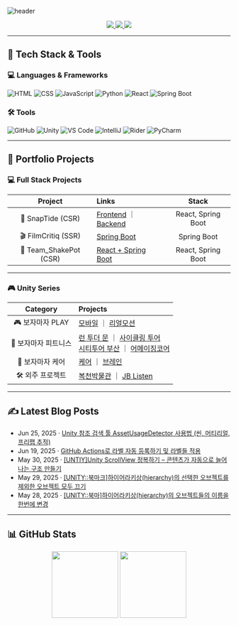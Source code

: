 ![header](https://capsule-render.vercel.app/api?type=waving&color=auto&height=200&section=header&text=One%20Code%20at%20a%20Time%20%7C%20One%20Step%20Forward&fontSize=35)

<p align="center">
  <a href="https://github.com/BUGISU/BUGISU/blob/main/포트폴리오-박지수.pdf">
    <img src="https://img.shields.io/badge/Portfolio-FF6F61?style=for-the-badge&logo=Micro.blog&logoColor=white" />
  </a>
  <a href="https://j2su0218.tistory.com">
    <img src="https://img.shields.io/badge/Blog-FF9800?style=for-the-badge&logo=Blogger&logoColor=white" />
  </a>
  <a href="mailto:admin@j2su0218@gmail.com">
    <img src="https://img.shields.io/badge/Email-30B980?style=for-the-badge&logo=Gmail&logoColor=white" />
  </a>
</p>

---

## 🧠 Tech Stack & Tools

### 💻 Languages & Frameworks
![HTML](https://img.shields.io/badge/HTML5-E34F26?style=for-the-badge&logo=html5&logoColor=white)
![CSS](https://img.shields.io/badge/CSS3-1572B6?style=for-the-badge&logo=css3&logoColor=white)
![JavaScript](https://img.shields.io/badge/JavaScript-F7DF1E?style=for-the-badge&logo=javascript&logoColor=black)
![Python](https://img.shields.io/badge/Python-3776AB?style=for-the-badge&logo=python&logoColor=white)
![React](https://img.shields.io/badge/React-61DAFB?style=for-the-badge&logo=react&logoColor=black)
![Spring&nbsp;Boot](https://img.shields.io/badge/SpringBoot-6DB33F?style=for-the-badge&logo=springboot&logoColor=white)

### 🛠 Tools
![GitHub](https://img.shields.io/badge/GitHub-181717?style=for-the-badge&logo=github)
![Unity](https://img.shields.io/badge/Unity-000000?style=for-the-badge&logo=unity)
![VS&nbsp;Code](https://img.shields.io/badge/VSCode-007ACC?style=for-the-badge&logo=visualstudiocode)
![IntelliJ](https://img.shields.io/badge/IntelliJ-ED2761?style=for-the-badge&logo=intellijidea)
![Rider](https://img.shields.io/badge/Rider-632CA6?style=for-the-badge&logo=rider)
![PyCharm](https://img.shields.io/badge/PyCharm-000000?style=for-the-badge&logo=pycharm)

---

## 🚀 Portfolio Projects

### 💻 Full Stack Projects

| **Project** | **Links** | **Stack** |
|:--:|:--|:--:|
| 🧭 SnapTide (CSR) | [Frontend](https://github.com/BUGISU/SnapTide) ｜ [Backend](https://github.com/BUGISU/SnapTideAPI) | React, Spring Boot |
| 🎬 FilmCritiq (SSR) | [Spring Boot](https://github.com/BUGISU/FilmCritiq) | Spring Boot |
| 🍹 Team_ShakePot (CSR) | [React + Spring Boot](https://github.com/BUGISU/Team_ShakePot) | React, Spring Boot |

---

### 🎮 Unity Series

| **Category** | **Projects** |
|:--:|:--|
| 🎮 보자마자 PLAY | [모바일](https://github.com/BUGISU/BojamajaPlay2_mobile) ｜ [리얼모션](https://github.com/BUGISU/BojamajaPlay2_realmotion) |
| 🏃 보자마자 피트니스 | [런 투더 문](https://github.com/BUGISU/BMF-Run.to.the.Moon) ｜ [사이클링 투어](https://github.com/BUGISU/BMF-CyclingTour)<br>[시티투어 부산](https://github.com/BUGISU/BMF-CityTourBusan) ｜ [어메이징코어](https://github.com/BUGISU/BMF-AmazingCore) |
| 🧠 보자마자 케어 | [케어](https://github.com/BUGISU/BMF-BojamajaCare) ｜ [브레인](https://github.com/BUGISU/BMF-BojamajaBrain) |
| 🛠 외주 프로젝트 | [복천박물관](https://github.com/BUGISU/Bokcheon-dong) ｜ [JB Listen](https://github.com/BUGISU/JBListen) |

---

## ✍️ Latest Blog Posts
- Jun 25, 2025 · [Unity 참조 검색 툴 AssetUsageDetector 사용법 (씬, 머티리얼, 프리팹 추적)](https://j2su0218.tistory.com/1696)
- Jun 19, 2025 · [GitHub Actions로 라벨 자동 등록하기 및 라벨들 적용](https://j2su0218.tistory.com/1695)
- May 30, 2025 · [[UNTIY]Unity ScrollView 정복하기 &ndash; 콘텐츠가 자동으로 늘어나는 구조 만들기](https://j2su0218.tistory.com/1694)
- May 29, 2025 · [[UNITY::북마크]하이어라키상(hierarchy)의 선택한 오브젝트를 제외한 오브젝트 모두 끄기](https://j2su0218.tistory.com/1693)
- May 28, 2025 · [[UNITY::북마]하이어라키상(hierarchy)의 오브젝트들의 이름을 한번에 변경](https://j2su0218.tistory.com/1692)


---

## 📊 GitHub Stats

<p align="center">
  <img src="https://github-readme-stats.vercel.app/api?username=BUGISU&show_icons=true" height="150" />
  <img src="https://github-readme-stats.vercel.app/api/top-langs/?username=BUGISU&layout=compact" height="150" />
</p>
